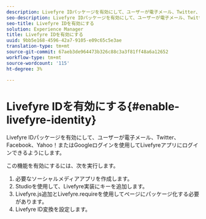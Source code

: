 ```yaml
---
description: Livefyre IDパッケージを有効にして、ユーザーが電子メール、Twitter、Facebook、Yahoo！またはGoogleログインを使用してLivefyreアプリにログインできるようにします。
seo-description: Livefyre IDパッケージを有効にして、ユーザーが電子メール、Twitter、Facebook、Yahoo！またはGoogleログインを使用してLivefyreアプリにログインできるようにします。
seo-title: Livefyre IDを有効にする
solution: Experience Manager
title: Livefyre IDを有効にする
uuid: 9bb5e168-4596-42a7-9105-e09c65c5e3ae
translation-type: tm+mt
source-git-commit: 67aeb3de964473b326c88c3a3f81ff48a6a12652
workflow-type: tm+mt
source-wordcount: '115'
ht-degree: 3%

---
```



# Livefyre IDを有効にする{#enable-livefyre-identity}

Livefyre IDパッケージを有効にして、ユーザーが電子メール、Twitter、Facebook、Yahoo！またはGoogleログインを使用してLivefyreアプリにログインできるようにします。

この機能を有効にするには、次を実行します。

1. 必要なソーシャルメディアアプリを作成します。
1. Studioを使用して、Livefyre実装にキーを追加します。
1. Livefyre.js追加とLivefyre.requireを使用してページにパッケージ化する必要があります。
1. Livefyre ID変換を設定します。
